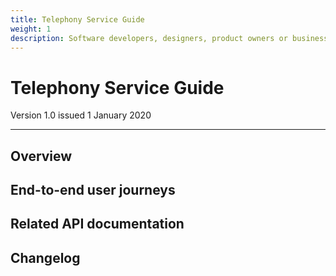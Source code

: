 ```yaml
---
title: Telephony Service Guide
weight: 1
description: Software developers, designers, product owners or business analysts. Integrate your software with VAT API for Making Tax Digital.
---
```


# Telephony Service Guide

Version 1.0 issued 1 January 2020
***

## Overview

## End-to-end user journeys

## Related API documentation

## Changelog
